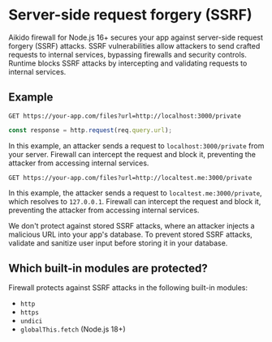 # Server-side request forgery (SSRF)

Aikido firewall for Node.js 16+ secures your app against server-side request forgery (SSRF) attacks. SSRF vulnerabilities allow attackers to send crafted requests to internal services, bypassing firewalls and security controls. Runtime blocks SSRF attacks by intercepting and validating requests to internal services.

## Example

```
GET https://your-app.com/files?url=http://localhost:3000/private
```

```js
const response = http.request(req.query.url);
```

In this example, an attacker sends a request to `localhost:3000/private` from your server. Firewall can intercept the request and block it, preventing the attacker from accessing internal services.

```
GET https://your-app.com/files?url=http://localtest.me:3000/private
```

In this example, the attacker sends a request to `localtest.me:3000/private`, which resolves to `127.0.0.1`. Firewall can intercept the request and block it, preventing the attacker from accessing internal services.

We don't protect against stored SSRF attacks, where an attacker injects a malicious URL into your app's database. To prevent stored SSRF attacks, validate and sanitize user input before storing it in your database.

## Which built-in modules are protected?

Firewall protects against SSRF attacks in the following built-in modules:

- `http`
- `https`
- `undici`
- `globalThis.fetch` (Node.js 18+)
